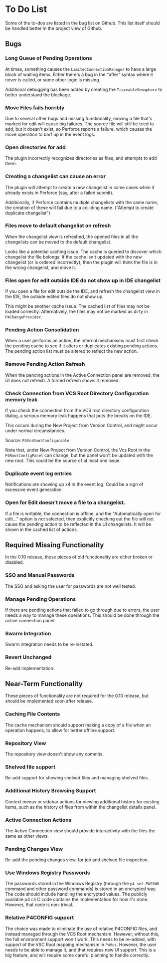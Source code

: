 # To Do List

Some of the to-dos are listed in the bug list on Github.  This list itself should be handled better in the project view
of Github.



## Bugs

### Long Queue of Pending Operations

At times, something causes the `LimitedConnectionManager` to have a large block of waiting items.  Either there's a bug
in the "after" syntax where it never is called, or some other logic is missing.

Additional debugging has been added by creating the `TraceableSemaphore` to better understand the blockage.

### Move Files fails horribly

Due to several other bugs and missing functionality, moving a file that's marked for edit will cause big failures.  The
source file will still be tried to add, but it doesn't exist, so Perforce reports a failure, which causes the move
operation to barf up in the event logs.

### Open directories for add

The plugin incorrectly recognizes directories as files, and attempts to add them.

### Creating a changelist can cause an error

The plugin will attempt to create a new changelist in some cases when it already exists in Perforce (say, after a failed
submit).

Additionally, if Perforce contains multiple changelists with the same name, the creation of these will fail due to a
colliding name. ("Attempt to create duplicate changelist")

### Files move to default changelist on refresh

When the changelist view is refreshed, the opened files in all the changelists can be moved to the default changelist.

Looks like a potential caching issue.  The cache is queried to discover which changelist the file belongs.  If the cache
isn't updated with the new changelist (or is ordered incorrectly), then the plugin will think the file is in the wrong
changelist, and move it.

### Files open for edit outside IDE do not show up in IDE changelist

If you open a file for edit outside the IDE, and refresh the changelist view in the IDE, the outside edited files do not
show up.

This might be another cache issue.  The cached list of files may not be loaded correctly.  Alternatively, the files may
not be marked as dirty in `P4ChangeProvider`.

### Pending Action Consolidation

When a user performs an action, the internal mechanisms must first check the pending cache to see if it alters or
duplicates existing pending actions.  The pending action list must be altered to reflect the new action. 

### Remove Pending Action Refresh

When the pending actions in the Active Connection panel are removed, the UI does not refresh.  A forced refresh shows it
removed. 

### Check Connection from VCS Root Directory Configuration memory leak

If you check the connection from the VCS root directory configuration dialog, a serious memory leak happens that puts
the breaks on the IDE.

This occurs during the New Project from Version Control, and might occur under normal circumstances.

Source: `P4VcsRootConfigurable`

Note that, under New Project from Version Control, the Vcs Root in the `P4RootConfigPanel` can change, but the panel
won't be updated with the new root.  This could be the source of at least one issue.

### Duplicate event log entries

Notifications are showing up x4 in the event log.  Could be a sign of excessive event generation.

### Open for Edit doesn't move a file to a changelist.

If a file is writable, the connection is offline, and the "Automatically open for edit..." option is not selected, then
explicitly checking out the file will not cause the pending action to be reflected in the UI changelists.  It will be
shown in the cached list of actions.



## Required Missing Functionality

In the 0.10 release, these pieces of old functionality are either broken or disabled.

### SSO and Manual Passwords

The SSO and asking the user for passwords are not well tested.

### Manage Pending Operations

If there are pending actions that failed to go through due to errors, the user needs a way to manage these operations.
This should be done through the active connection panel.

### Swarm Integration

Swarm integration needs to be re-instated.

### Revert Unchanged

Re-add implementation.



## Near-Term Functionality

These pieces of functionality are not required for the 0.10 release, but should be implemented soon after release.

### Caching File Contents

The cache mechanism should support making a copy of a file when an operation happens, to allow for better offline
support.

### Repository View

The repository view doesn't show any commits.

### Shelved file support

Re-add support for showing shelved files and managing shelved files.

### Additional History Browsing Support

Context menus or sidebar actions for viewing additional history for existing items, such as the history of files from
within the changelist details panel. 

### Active Connection Actions

The Active Connection view should provide interactivity with the files the same as other views.

### Pending Changes View

Re-add the pending changes view, for job and shelved file inspection.

### Use Windows Registry Passwords

The passwords stored in the Windows Registry (through the `p4 set PASSWD` command and other password commands) is stored
in an encrypted way.  The code should include handling the encrypted values.  The publicly available p4 cli C code
contains the implementation for how it's done.  However, that code is non-trivial. 

### Relative P4CONFIG support

The choice was made to eliminate the use of relative P4CONFIG files, and instead managed through the VCS Root mechanism.
However, without this, the full environment support won't work.  This needs to be re-added, with support of the VSC Root
mapping mechanism in `P4Vcs`.  However, the user needs to be able to manage it, and that requires new UI support.  This
is a big feature, and will require some careful planning to handle correctly.
